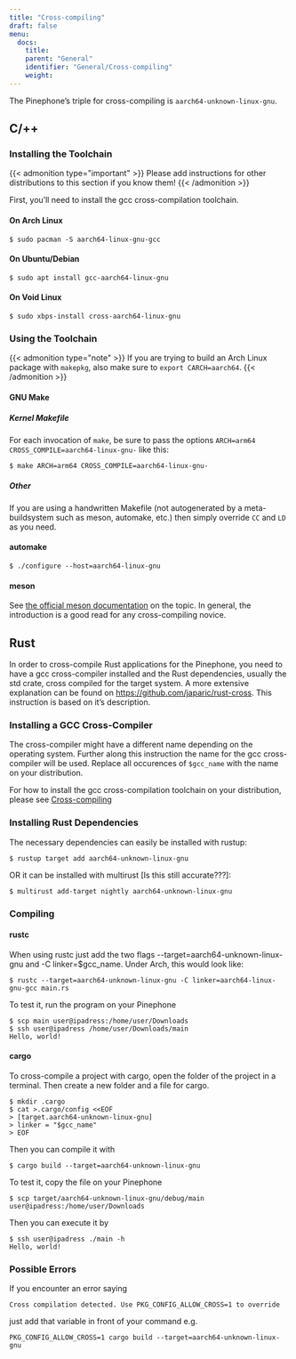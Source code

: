 ```yaml
---
title: "Cross-compiling"
draft: false
menu:
  docs:
    title:
    parent: "General"
    identifier: "General/Cross-compiling"
    weight: 
---
```


The Pinephone’s triple for cross-compiling is `aarch64-unknown-linux-gnu`.

## C/++

### Installing the Toolchain

{{< admonition type="important" >}}
 Please add instructions for other distributions to this section if you know them!
{{< /admonition >}}

First, you’ll need to install the gcc cross-compilation toolchain.

#### On Arch Linux

```Shell
$ sudo pacman -S aarch64-linux-gnu-gcc
```

#### On Ubuntu/Debian

```Shell
$ sudo apt install gcc-aarch64-linux-gnu
```

#### On Void Linux

```Shell
$ sudo xbps-install cross-aarch64-linux-gnu
```

### Using the Toolchain

{{< admonition type="note" >}}
If you are trying to build an Arch Linux package with `makepkg`, also make sure to `export CARCH=aarch64`.
{{< /admonition >}}

#### GNU Make

##### Kernel Makefile

For each invocation of `make`, be sure to pass the options `ARCH=arm64 CROSS_COMPILE=aarch64-linux-gnu-` like this:

```Shell
$ make ARCH=arm64 CROSS_COMPILE=aarch64-linux-gnu-
```

##### Other

If you are using a handwritten Makefile (not autogenerated by a meta-buildsystem such as meson, automake, etc.) then simply override `CC` and `LD` as you need.

#### automake

```Shell
$ ./configure --host=aarch64-linux-gnu
```

#### meson

See [the official meson documentation](https://mesonbuild.com/Cross-compilation.html) on the topic. In general, the introduction is a good read for any cross-compiling novice.

## Rust

In order to cross-compile Rust applications for the Pinephone, you need to have a gcc cross-compiler installed and the Rust dependencies, usually the std crate, cross compiled for the target system. A more extensive explanation can be found on https://github.com/japaric/rust-cross. This instruction is based on it’s description.

### Installing a GCC Cross-Compiler

The cross-compiler might have a different name depending on the operating system. Further along this instruction the name for the gcc cross-compiler will be used. Replace all occurences of `$gcc_name` with the name on your distribution.

For how to install the gcc cross-compilation toolchain on your distribution, please see [Cross-compiling](/documentation/General/Cross-compiling#installing_the_toolchain)

### Installing Rust Dependencies

The necessary dependencies can easily be installed with rustup:

```Shell
$ rustup target add aarch64-unknown-linux-gnu
```

OR it can be installed with multirust [Is this still accurate???]:

```Shell
$ multirust add-target nightly aarch64-unknown-linux-gnu
```

### Compiling

#### rustc

When using rustc just add the two flags --target=aarch64-unknown-linux-gnu and -C linker=$gcc_name. Under Arch, this would look like:

```Shell
$ rustc --target=aarch64-unknown-linux-gnu -C linker=aarch64-linux-gnu-gcc main.rs
```

To test it, run the program on your Pinephone

```Shell
$ scp main user@ipadress:/home/user/Downloads
$ ssh user@ipadress /home/user/Downloads/main
Hello, world!
```

#### cargo

To cross-compile a project with cargo, open the folder of the project in a terminal. Then create a new folder and a file for cargo.

```Shell
$ mkdir .cargo
$ cat >.cargo/config <<EOF
> [target.aarch64-unknown-linux-gnu]
> linker = "$gcc_name"
> EOF
```

Then you can compile it with

```Shell
$ cargo build --target=aarch64-unknown-linux-gnu
```

To test it, copy the file on your Pinephone

```Shell
$ scp target/aarch64-unknown-linux-gnu/debug/main user@ipadress:/home/user/Downloads
```

Then you can execute it by

```Shell
$ ssh user@ipadress ./main -h
Hello, world!
```

### Possible Errors

If you encounter an error saying

    Cross compilation detected. Use PKG_CONFIG_ALLOW_CROSS=1 to override

just add that variable in front of your command e.g.

    PKG_CONFIG_ALLOW_CROSS=1 cargo build --target=aarch64-unknown-linux-gnu
